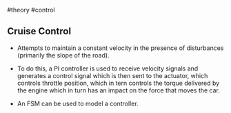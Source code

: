 #theory #control 
## Cruise Control

- Attempts to maintain a constant velocity in the presence of disturbances (primarily the slope of the road).

- To do this, a PI controller is used to receive velocity signals and generates a control signal which is then sent to the actuator, which controls throttle position, which in tern controls the torque delivered by the engine which in turn has an impact on the force that moves the car.

- An FSM can be used to model a controller.